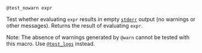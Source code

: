 ```
@test_nowarn expr
```

Test whether evaluating `expr` results in empty [`stderr`](@ref) output (no warnings or other messages).  Returns the result of evaluating `expr`.

Note: The absence of warnings generated by `@warn` cannot be tested with this macro. Use [`@test_logs`](@ref) instead.
